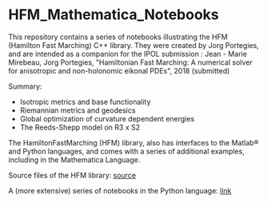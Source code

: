 # HFM_Mathematica_Notebooks

This repository contains a series of notebooks illustrating the HFM (Hamilton Fast Marching) C++ library. 
They were created by Jorg Portegies, and are intended as a companion for the IPOL submission :
Jean - Marie Mirebeau, Jorg Portegies, "Hamiltonian Fast Marching: A numerical solver for anisotropic and non-holonomic eikonal PDEs", 2018 (submitted) 

Summary:
* Isotropic metrics and base functionality
* Riemannian metrics and geodesics
* Global optimization of curvature dependent energies
* The Reeds-Shepp model on R3 x S2

The HamiltonFastMarching (HFM) library, also has interfaces to the Matlab® and Python languages, and comes with a series of additional examples, including in the Mathematica Language. 

Source files of the HFM library:
[source](https://github.com/mirebeau/HamiltonFastMarching)

A (more extensive) series of notebooks in the Python language:
[link](http://nbviewer.jupyter.org/github/Mirebeau/HFM_Python_Notebooks/blob/master/Summary.ipynb)
